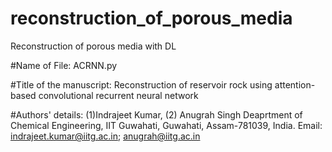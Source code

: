# reconstruction_of_porous_media
Reconstruction of porous media with DL

#Name of File:
ACRNN.py

#Title of the manuscript:
Reconstruction of reservoir rock using attention-based convolutional recurrent neural network

#Authors' details:
(1)Indrajeet Kumar, (2) Anugrah Singh
Deaprtment of Chemical Engineering, IIT Guwahati, Guwahati, Assam-781039, India.
Email: indrajeet.kumar@iitg.ac.in; anugrah@iitg.ac.in


